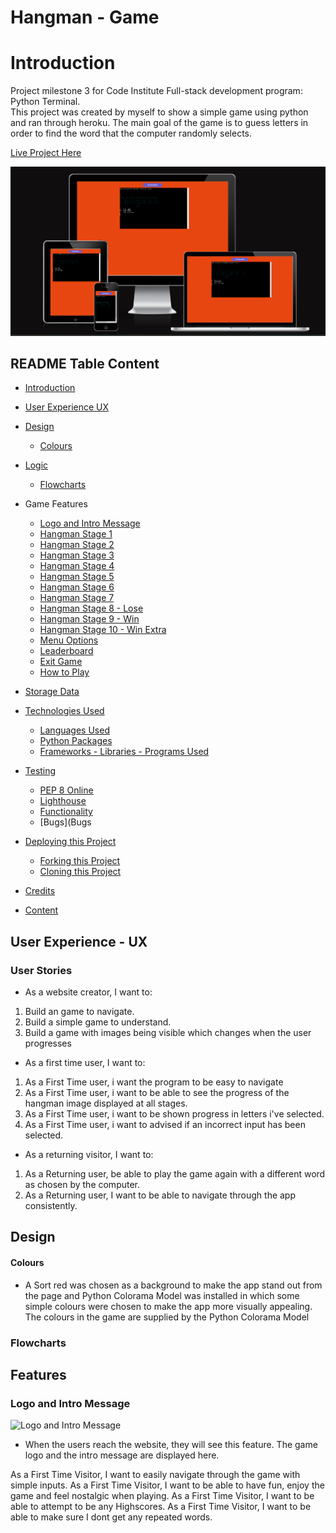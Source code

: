 # Hangman - Game

# Introduction
Project milestone 3 for Code Institute Full-stack development program: Python Terminal.<br><brZ>
This project was created by myself to show a simple game using python and ran through heroku. The main goal of the game is to guess letters in order to find the word that the computer randomly selects. 

[Live Project Here](https://hang-man-mp3.herokuapp.com/)

<p align="center"><img src="./assets/images/testing/am_i_respon_hm.png" alt="Hangman game webpage on multiple devices"></p>

## README Table Content

* [Introduction](#introduction)
* [User Experience UX](#user-experience---UX)
* [Design](#Design)
    * [Colours](#Colours)
* [Logic](#logic)
     * [Flowcharts](#flowcharts)

* Game Features
    * [Logo and Intro Message](#Logo-and-Intro-Message) 
    * [Hangman Stage 1](#Hangman-Stage-1)
    * [Hangman Stage 2](#Hangman-Stage-2) 
    * [Hangman Stage 3](#Hangman-Stage-3)
    * [Hangman Stage 4](#Hangman-Stage-4)
    * [Hangman Stage 5](#Hangman-Stage-5)
    * [Hangman Stage 6](#Hangman-Stage-6)
    * [Hangman Stage 7](#Hangman-Stage-7)
    * [Hangman Stage 8 - Lose](#Hangman-Stage-8---Lose)
    * [Hangman Stage 9 - Win](#Hangman-Stage-9---Win)
    * [Hangman Stage 10 - Win Extra](#Hangman-Stage-10---Win-Extra)
    * [Menu Options](#Menu-Options)
    * [Leaderboard](#Leaderboard)
    * [Exit Game](#Exit-Game)
    * [How to Play](#how-to-play)
* [Storage Data](#Storage-Data)
* [Technologies Used](#technologies-used)
    * [Languages Used](#languages-used)
    * [Python Packages](#Python-Packages)
    * [Frameworks - Libraries - Programs Used](#frameworks---libraries---programs-used)
* [Testing](#testing)
    * [PEP 8 Online](#PEP-8-Online)
    * [Lighthouse](#Lighthouse)
    * [Functionality](#Functionality)
    * [Bugs](Bugs
* [Deploying this Project](#deployment-this-project)
    * [Forking this Project](#forking-this-project)
    * [Cloning this Project](#cloning-this-project)
* [Credits](#credits)
* [Content](#content)
## User Experience - UX

### User Stories

* As a website creator, I want to:
  
1. Build an game to navigate.
2. Build a simple game to understand.
3. Build a game with images being visible which changes when the user progresses
   
* As a first time user, I want to:

1. As a First Time user, i want the program to be easy to navigate
2. As a First Time user, i want to be able to see the progress of the hangman image displayed at all stages.
3. As a First Time user, i want to be shown progress in letters i've selected.
4. As a First Time user, i want to advised if an incorrect input has been selected.
   
* As a returning visitor, I want to:

1. As a Returning user, be able to play the game again with a different word as chosen by the computer.
2. As a Returning user, I want to be able to navigate through the app consistently.
   
## Design

#### Colours
* A Sort red was chosen as a background to make the app stand out from the page and Python Colorama Model was installed in which some simple colours were chosen to make the app more visually appealing.
The colours in the game are supplied by the Python Colorama Model

### Flowcharts 
<!-- ![Flowcharts](./assets/images/readme/hangman-flowcharts.jpg)<br>
I spent time planning and thinking about the logic and flow behind the game to ensure I had a general idea of how it could be built. I created flowcharts to assist me with the logical flow throughout the application. The charts were generated using [Lucidchart](https://lucid.app/) Integration and are shown below.<br> -->

## Features

### Logo and Intro Message

![Logo and Intro Message](./assets/images/readme/hangman-feature-1.jpg)

* When the users reach the website, they will see this feature. The game logo and the intro message are displayed here.<br>


As a First Time Visitor, I want to easily navigate through the game with simple inputs.
As a First Time Visitor, I want to be able to have fun, enjoy the game and feel nostalgic when playing.
As a First Time Visitor, I want to be able to attempt to be any Highscores.
As a First Time Visitor, I want to be able to make sure I dont get any repeated words.
